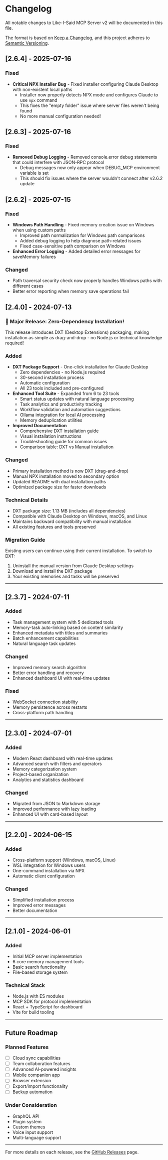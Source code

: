 # Changelog

All notable changes to Like-I-Said MCP Server v2 will be documented in this file.

The format is based on [Keep a Changelog](https://keepachangelog.com/en/1.0.0/),
and this project adheres to [Semantic Versioning](https://semver.org/spec/v2.0.0.html).

## [2.6.4] - 2025-07-16

### Fixed
- **Critical NPX Installer Bug** - Fixed installer configuring Claude Desktop with non-existent local paths
  - Installer now properly detects NPX mode and configures Claude to use `npx` command
  - This fixes the "empty folder" issue where server files weren't being found
  - No more manual configuration needed!

## [2.6.3] - 2025-07-16

### Fixed
- **Removed Debug Logging** - Removed console.error debug statements that could interfere with JSON-RPC protocol
  - Debug messages now only appear when DEBUG_MCP environment variable is set
  - This should fix issues where the server wouldn't connect after v2.6.2 update

## [2.6.2] - 2025-07-15

### Fixed
- **Windows Path Handling** - Fixed memory creation issue on Windows when using custom paths
  - Improved path normalization for Windows path comparisons
  - Added debug logging to help diagnose path-related issues
  - Fixed case-sensitive path comparison on Windows
- **Enhanced Error Logging** - Added detailed error messages for saveMemory failures

### Changed
- Path traversal security check now properly handles Windows paths with different cases
- Better error reporting when memory save operations fail

## [2.4.0] - 2024-07-13

### 🎉 Major Release: Zero-Dependency Installation!

This release introduces DXT (Desktop Extensions) packaging, making installation as simple as drag-and-drop - no Node.js or technical knowledge required!

### Added
- **DXT Package Support** - One-click installation for Claude Desktop
  - Zero dependencies - no Node.js required
  - 30-second installation process
  - Automatic configuration
  - All 23 tools included and pre-configured
- **Enhanced Tool Suite** - Expanded from 6 to 23 tools
  - Smart status updates with natural language processing
  - Task analytics and productivity tracking
  - Workflow validation and automation suggestions
  - Ollama integration for local AI processing
  - Memory deduplication utilities
- **Improved Documentation**
  - Comprehensive DXT installation guide
  - Visual installation instructions
  - Troubleshooting guide for common issues
  - Comparison table: DXT vs Manual installation

### Changed
- Primary installation method is now DXT (drag-and-drop)
- Manual NPX installation moved to secondary option
- Updated README with dual installation paths
- Optimized package size for faster downloads

### Technical Details
- DXT package size: 1.13 MB (includes all dependencies)
- Compatible with Claude Desktop on Windows, macOS, and Linux
- Maintains backward compatibility with manual installation
- All existing features and tools preserved

### Migration Guide
Existing users can continue using their current installation. To switch to DXT:
1. Uninstall the manual version from Claude Desktop settings
2. Download and install the DXT package
3. Your existing memories and tasks will be preserved

---

## [2.3.7] - 2024-07-11

### Added
- Task management system with 5 dedicated tools
- Memory-task auto-linking based on content similarity
- Enhanced metadata with titles and summaries
- Batch enhancement capabilities
- Natural language task updates

### Changed
- Improved memory search algorithm
- Better error handling and recovery
- Enhanced dashboard UI with real-time updates

### Fixed
- WebSocket connection stability
- Memory persistence across restarts
- Cross-platform path handling

---

## [2.3.0] - 2024-07-01

### Added
- Modern React dashboard with real-time updates
- Advanced search with filters and operators
- Memory categorization system
- Project-based organization
- Analytics and statistics dashboard

### Changed
- Migrated from JSON to Markdown storage
- Improved performance with lazy loading
- Enhanced UI with card-based layout

---

## [2.2.0] - 2024-06-15

### Added
- Cross-platform support (Windows, macOS, Linux)
- WSL integration for Windows users
- One-command installation via NPX
- Automatic client configuration

### Changed
- Simplified installation process
- Improved error messages
- Better documentation

---

## [2.1.0] - 2024-06-01

### Added
- Initial MCP server implementation
- 6 core memory management tools
- Basic search functionality
- File-based storage system

### Technical Stack
- Node.js with ES modules
- MCP SDK for protocol implementation
- React + TypeScript for dashboard
- Vite for build tooling

---

## Future Roadmap

### Planned Features
- [ ] Cloud sync capabilities
- [ ] Team collaboration features
- [ ] Advanced AI-powered insights
- [ ] Mobile companion app
- [ ] Browser extension
- [ ] Export/import functionality
- [ ] Backup automation

### Under Consideration
- GraphQL API
- Plugin system
- Custom themes
- Voice input support
- Multi-language support

---

For more details on each release, see the [GitHub Releases](https://github.com/endlessblink/Like-I-Said-memory-mcp-server/releases) page.
